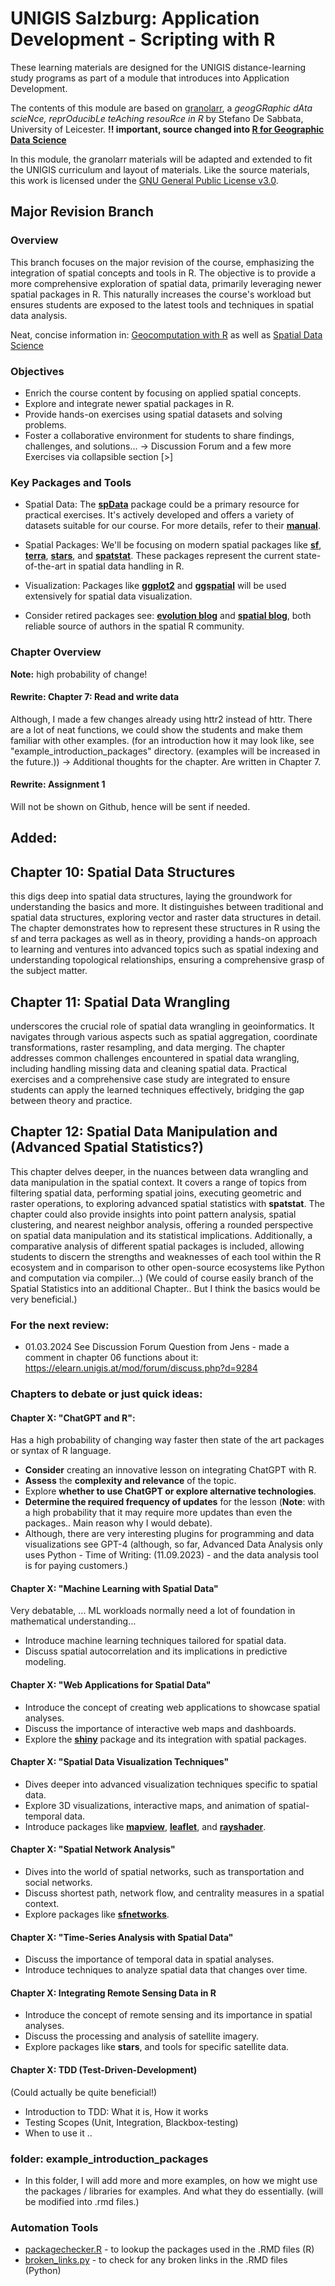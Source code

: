 # UNIGIS Salzburg: Application Development - Scripting with R

These learning materials are designed for the UNIGIS distance-learning study programs as part of a module that introduces into Application Development. 

The contents of this module are based on [granolarr](https://sdesabbata.github.io/granolarr/), a *geogGRaphic dAta scieNce, reprOducibLe teAching resouRce in R* by Stefano De Sabbata, University of Leicester. 
**!! important, source changed into [R for Geographic Data Science](https://github.com/sdesabbata/r-for-geographic-data-science)**

In this module, the granolarr materials will be adapted and extended to fit the UNIGIS curriculum and layout of materials. Like the source materials, this work is licensed under the [GNU General Public License v3.0](https://www.gnu.org/licenses/gpl-3.0.html).

## Major Revision Branch

### Overview
This branch focuses on the major revision of the course, emphasizing the integration of spatial concepts and tools in R. The objective is to provide a more comprehensive exploration of spatial data, primarily leveraging newer spatial packages in R. This naturally increases the course's workload but ensures students are exposed to the latest tools and techniques in spatial data analysis.

Neat, concise information in: [Geocomputation with R](https://r.geocompx.org/) as well as [Spatial Data Science](https://rspatial.org/index.html)

### Objectives
- Enrich the course content by focusing on applied spatial concepts.
- Explore and integrate newer spatial packages in R.
- Provide hands-on exercises using spatial datasets and solving problems.
- Foster a collaborative environment for students to share findings, challenges, and solutions... -> Discussion Forum and a few more Exercises via collapsible section [>]

### Key Packages and Tools
- Spatial Data: The [**spData**](https://cran.r-project.org/web/packages/spData/index.html) package could be a primary resource for practical exercises. It's actively developed and offers a variety of datasets suitable for our course. For more details, refer to their [**manual**](https://cran.r-project.org/web/packages/spData/spData.pdf).

- Spatial Packages: We'll be focusing on modern spatial packages like [**sf**](https://r-spatial.github.io/sf/), [**terra**](https://rspatial.org/pkg/), [**stars**](https://r-spatial.github.io/stars/), and [**spatstat**](https://cran.r-project.org/web/packages/spatstat/index.html). These packages represent the current state-of-the-art in spatial data handling in R.
  
- Visualization: Packages like [**ggplot2**](https://ggplot2.tidyverse.org/) and [**ggspatial**](https://cran.r-project.org/web/packages/ggspatial/index.html) will be used extensively for spatial data visualization.

- Consider retired packages see: [**evolution blog**](https://r-spatial.org/r/2023/05/15/evolution4.html) and [**spatial blog**](https://cran.r-project.org/web/views/Spatial.html), both reliable source of authors in the spatial R community.

### Chapter Overview
**Note:** high probability of change!

#### Rewrite: Chapter 7: Read and write data
Although, I made a few changes already using httr2 instead of httr. There are a lot of neat functions, we could show the students and make them familiar with other examples. (for an introduction how it may look like, see "example_introduction_packages" directory. (examples will be increased in the future.)) -> Additional thoughts for the chapter. Are written in Chapter 7.

#### Rewrite: Assignment 1
Will not be shown on Github, hence will be sent if needed.

## Added:
## Chapter 10: Spatial Data Structures
this digs deep into spatial data structures, laying the groundwork for understanding the basics and more. It distinguishes between traditional and spatial data structures, exploring vector and raster data structures in detail. The chapter demonstrates how to represent these structures in R using the sf and terra packages as well as in theory, providing a hands-on approach to learning and ventures into advanced topics such as spatial indexing and understanding topological relationships, ensuring a comprehensive grasp of the subject matter. 

## Chapter 11: Spatial Data Wrangling
underscores the crucial role of spatial data wrangling in geoinformatics. It navigates through various aspects such as spatial aggregation, coordinate transformations, raster resampling, and data merging. The chapter addresses common challenges encountered in spatial data wrangling, including handling missing data and cleaning spatial data. Practical exercises and a comprehensive case study are integrated to ensure students can apply the learned techniques effectively, bridging the gap between theory and practice.

## Chapter 12: Spatial Data Manipulation and (Advanced Spatial Statistics?)
This chapter delves deeper, in the nuances between data wrangling and data manipulation in the spatial context. It covers a range of topics from filtering spatial data, performing spatial joins, executing geometric and raster operations, to exploring advanced spatial statistics with **spatstat**. The chapter could also provide insights into point pattern analysis, spatial clustering, and nearest neighbor analysis, offering a rounded perspective on spatial data manipulation and its statistical implications. Additionally, a comparative analysis of different spatial packages is included, allowing students to discern the strengths and weaknesses of each tool within the R ecosystem and in comparison to other open-source ecosystems like Python and computation via compiler...) (We could of course easily branch of the Spatial Statistics into an additional Chapter.. But I think the basics would be very beneficial.)

### For the next review:
- 01.03.2024 See Discussion Forum Question from Jens - made a comment in chapter 06 functions about it: https://elearn.unigis.at/mod/forum/discuss.php?d=9284


### Chapters to debate or just quick ideas:
#### Chapter X: "ChatGPT and R":
Has a high probability of changing way faster then state of the art packages or syntax of R language.
- **Consider** creating an innovative lesson on integrating ChatGPT with R.
- **Assess** the **complexity and relevance** of the topic.
- Explore **whether to use ChatGPT or explore alternative technologies**.
- **Determine the required frequency of updates** for the lesson (**Note**: with a high probability that it may require more updates than even the packages.. Main reason why I would debate).
- Although, there are very interesting plugins for programming and data visualizations see GPT-4 (although, so far, Advanced Data Analysis only uses Python - Time of Writing: (11.09.2023) - and the data analysis tool is for paying customers.)

#### Chapter X: "Machine Learning with Spatial Data"
Very debatable, ... ML workloads normally need a lot of foundation in mathematical understanding...
- Introduce machine learning techniques tailored for spatial data.
- Discuss spatial autocorrelation and its implications in predictive modeling.

#### Chapter X: "Web Applications for Spatial Data"
- Introduce the concept of creating web applications to showcase spatial analyses.
- Discuss the importance of interactive web maps and dashboards.
- Explore the [**shiny**](https://shiny.posit.co/) package and its integration with spatial packages.

#### Chapter X: "Spatial Data Visualization Techniques"
- Dives deeper into advanced visualization techniques specific to spatial data.
- Explore 3D visualizations, interactive maps, and animation of spatial-temporal data.
- Introduce packages like [**mapview**](https://r-spatial.github.io/mapview/), [**leaflet**](https://rstudio.github.io/leaflet/), and [**rayshader**](https://www.rayshader.com/).

#### Chapter X: "Spatial Network Analysis"
- Dives into the world of spatial networks, such as transportation and social networks.
- Discuss shortest path, network flow, and centrality measures in a spatial context.
- Explore packages like [**sfnetworks**](https://luukvdmeer.github.io/sfnetworks/).

#### Chapter X: "Time-Series Analysis with Spatial Data"
- Discuss the importance of temporal data in spatial analyses.
- Introduce techniques to analyze spatial data that changes over time.

#### Chapter X: Integrating Remote Sensing Data in R
- Introduce the concept of remote sensing and its importance in spatial analyses.
- Discuss the processing and analysis of satellite imagery.
- Explore packages like **stars**, and tools for specific satellite data.

#### Chapter X: TDD (Test-Driven-Development)
(Could actually be quite beneficial!)
- Introduction to TDD: What it is, How it works
- Testing Scopes (Unit, Integration, Blackbox-testing)
- When to use it ..

### folder: example_introduction_packages
- In this folder, I will add more and more examples, on how we might use the packages / libraries for examples. And what they do essentially. (will be modified into .rmd files.)

### Automation Tools
- [packagechecker.R](https://github.com/Secreez/task_scripts/tree/master/R/package_checker) - to lookup the packages used in the .RMD files (R)
- [broken_links.py](https://github.com/Secreez/task_scripts/tree/master/python/broken_links) - to check for any broken links in the .RMD files (Python)
